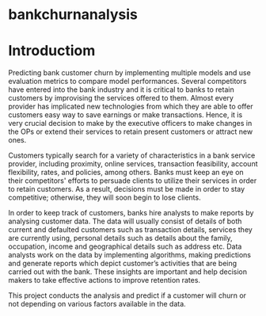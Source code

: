 # bankchurnanalysis
# **Introductiom**
Predicting bank customer churn by implementing multiple models and use evaluation metrics to compare model performances.
Several competitors have entered into the bank industry and it is critical to banks to retain customers by improvising the services offered to them. Almost every provider has implicated new technologies from which they are able to offer customers easy way to save earnings or make transactions. Hence, it is very crucial decision to make by the executive officers to make changes in the OPs or extend their services to retain present customers or attract new ones. 

Customers typically search for a variety of characteristics in a bank service provider, including proximity, online services, transaction feasibility, account flexibility, rates, and policies, among others. Banks must keep an eye on their competitors' efforts to persuade clients to utilize their services in order to retain customers. As a result, decisions must be made in order to stay competitive; otherwise, they will soon begin to lose clients.

In order to keep track of customers, banks hire analysts to make reports by analysing customer data. The data will usually consist of details of both current and defaulted customers such as transaction details, services they are currently using, personal details such as details about the family, occupation, income and geographical details such as address etc. Data analysts work on the data by implementing algorithms, making predictions and generate reports which depict customer’s activities that are being carried out with the bank. These insights are important and help decision makers to take effective actions to improve retention rates. 

This project conducts the analysis and predict if a customer will churn or not depending on various factors available in the data.
